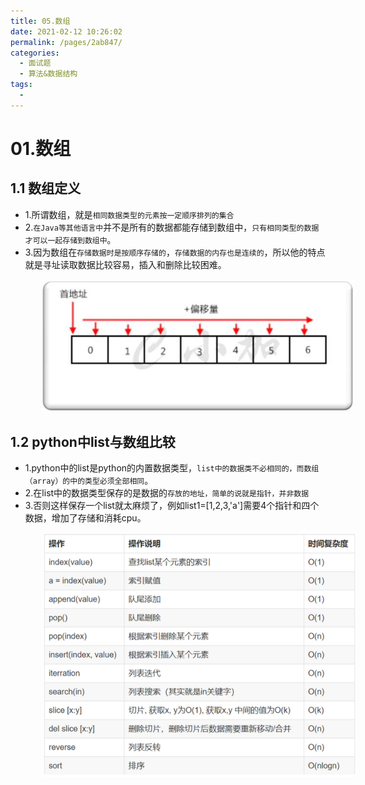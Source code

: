 ```yaml
---
title: 05.数组
date: 2021-02-12 10:26:02
permalink: /pages/2ab847/
categories:
  - 面试题
  - 算法&数据结构
tags:
  - 
---
```


# 01.数组

## 1.1 数组定义

- 1.所谓数组，就是`相同数据类型的元素按一定顺序排列的集合`
- 2.`在Java等其他语言中`并不是所有的数据都能存储到数组中，`只有相同类型的数据才可以一起存储到数组中`。
- 3.因为数组在`存储数据时是按顺序存储的`，`存储数据的内存也是连续的`，所以他的特点就是寻址读取数据比较容易，插入和删除比较困难。

<img src="./assets/image-20210120113757332.png" style="width: 500px; margin-left: 50px;"> </img>

## 1.2 python中list与数组比较

- 1.python中的list是python的内置数据类型，`list中的数据类不必相同的，而数组（array）的中的类型必须全部相同`。
- 2.在list中的数据类型保存的是数据的`存放的地址，简单的说就是指针，并非数据`
- 3.否则这样保存一个list就太麻烦了，例如list1=[1,2,3,'a']需要4个指针和四个数据，增加了存储和消耗cpu。

<img src="./assets/image-20210120113953699.png" style="width: 700px; margin-left: 50px;"> </img>